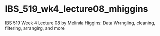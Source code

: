 # IBS_519_wk4_lecture08_mhiggins
IBS 519 Week 4 Lecture 08 by Melinda Higgins: Data Wrangling, cleaning, filtering, arranging, and more
